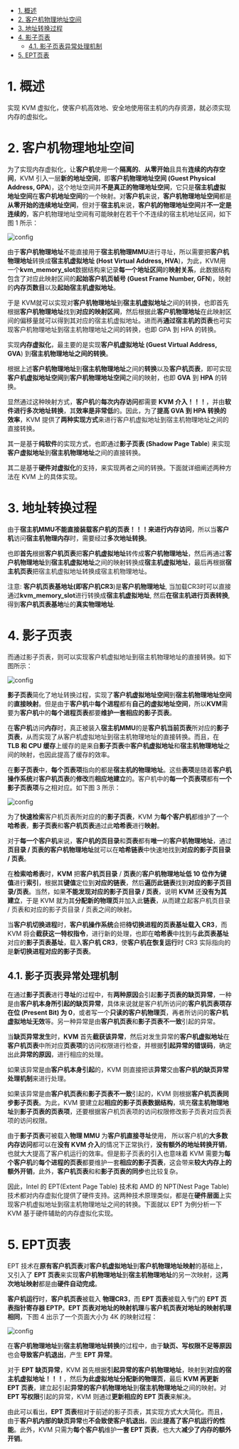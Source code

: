 
<!-- @import "[TOC]" {cmd="toc" depthFrom=1 depthTo=6 orderedList=false} -->

<!-- code_chunk_output -->

- [1. 概述](#1-概述)
- [2. 客户机物理地址空间](#2-客户机物理地址空间)
- [3. 地址转换过程](#3-地址转换过程)
- [4. 影子页表](#4-影子页表)
  - [4.1. 影子页表异常处理机制](#41-影子页表异常处理机制)
- [5. EPT页表](#5-ept页表)

<!-- /code_chunk_output -->

# 1. 概述

实现 KVM 虚拟化，使客户机高效地、安全地使用宿主机的内存资源，就必须实现内存的虚拟化。

# 2. 客户机物理地址空间

为了实现内存虚拟化，让**客户机**使用一个**隔离的**、**从零开始**且具有**连续的内存空间**，KVM 引入一层**新的地址空间**，即**客户机物理地址空间 (Guest Physical Address, GPA**)，这个地址空间并**不是真正的物理地址空间**，它只是**宿主机虚拟地址空间**在**客户机地址空间**的一个映射。对**客户机**来说，**客户机物理地址空间**都是**从零开始的连续地址空间**，但对于**宿主机**来说，**客户机的物理地址空间**并**不一定是连续的**，客户机物理地址空间有可能映射在若干个不连续的宿主机地址区间，如下图 1 所示：

![config](./images/1.png)

由于**客户机物理地址**不能直接用于**宿主机物理MMU**进行寻址，所以需要把**客户机物理地址**转换成**宿主机虚拟地址 (Host Virtual Address, HVA**)，为此，KVM用一个**kvm\_memory\_slot**数据结构来记录**每一个地址区间**的**映射关系**，此数据结构包含了对应此映射区间的**起始客户机页帧号 (Guest Frame Number, GFN**)，映射的**内存页数目**以及**起始宿主机虚拟地址**。

于是 KVM就可以实现对**客户机物理地址**到**宿主机虚拟地址**之间的转换，也即首先根据**客户机物理地址**找到**对应的映射区间**，然后根据此**客户机物理地址**在此映射区间的偏移量就可以得到其对应的宿主机虚拟地址。进而再**通过宿主机的页表**也可实现客户机物理地址到宿主机物理地址之间的转换，也即 GPA 到 HPA 的转换。

实现**内存虚拟化**，最主要的是实现**客户机虚拟地址 (Guest Virtual Address, GVA**) 到**宿主机物理地址之间的转换**。

根据上述**客户机物理地址**到**宿主机物理地址**之间的**转换**以及**客户机页表**，即可实现**客户机虚拟地址空间**到**客户机物理地址空间**之间的映射，也即 **GVA** 到 **HPA** 的转换。

显然通过这种映射方式，**客户机**的**每次内存访问**都需要 **KVM 介入！！！**，并由**软件进行多次地址转换**，其**效率是非常低**的。因此，为了**提高 GVA 到 HPA 转换的效率**，KVM 提供了**两种实现方式**来进行客户机虚拟地址到宿主机物理地址之间的直接转换。

其一是基于**纯软件**的实现方式，也即通过**影子页表 (Shadow Page Table**) 来实现**客户虚拟地址**到**宿主机物理地址**之间的直接转换。

其二是基于**硬件对虚拟化**的支持，来实现两者之间的转换。下面就详细阐述两种方法在 KVM 上的具体实现。

# 3. 地址转换过程

由于**宿主机MMU不能直接装载客户机的页表！！！**来进行**内存访问**，所以当**客户机**访问**宿主机物理内存**时，需要经过**多次地址转换**。

也即**首先**根据**客户机页表**把**客户机虚拟地址**转传成**客户机物理地址**，然后再通过**客户机物理地址**到**宿主机虚拟地址**之间的映射转换成**宿主机虚拟地址**，最后再根据**宿主机页表**把宿主机虚拟地址转换成宿主机物理地址。

注意: **客户机页表基地址(即客户机CR3**)是**客户机物理地址**, 当加载CR3时可以直接通过**kvm\_memory\_slot**进行转换成**宿主机虚拟地址**, 然后**在宿主机进行页表转换**, 得到**客户机页表基地**址的**真实物理地址**.

# 4. 影子页表

而通过影子页表，则可以实现客户机虚拟地址到宿主机物理地址的直接转换。如下图所示：

![config](./images/2.png)

**影子页表**简化了地址转换过程，实现了**客户机虚拟地址空间**到**宿主机物理地址空间**的**直接映射**。但是由于**客户机**中**每个进程**都有**自己的虚拟地址空间**，所以**KVM**需要为**客户机**中的**每个进程页表**都要**维护一套相应的影子页表**。

在**客户机**访问**内存**时，真正被装入**宿主机MMU**的是**客户机当前页表**所对应的**影子页表**，从而实现了从客户机虚拟地址到宿主机物理地址的直接转换。而且，在 **TLB 和 CPU 缓存**上缓存的是来自**影子页表**中**客户机虚拟地址**和**宿主机物理地址**之间的映射，也因此提高了缓存的效率。

在**影子页表**中，**每个页表项**指向的都是**宿主机的物理地址**。这些**表项**是随着**客户机操作系统**对**客户机页表**的**修改**而**相应地建立**的。客户机中的**每一个页表项**都有**一个影子页表项**与之相对应。如下图 3 所示：

![config](./images/3.png)

为了**快速检索**客户机页表所对应的的**影子页表**，KVM 为**每个客户机**都维护了一个**哈希表**，**影子页表**和**客户机页表**通过此**哈希表**进行**映射**。

对于**每一个客户机**来说，**客户机的页目录**和**页表**都有**唯一**的**客户机物理地址**，通过**页目录 / 页表的客户机物理地址**就可以在**哈希链表**中快速地找到**对应的影子页目录 / 页表**。

在**检索哈希表**时，**KVM** 把**客户机页目录** / **页表**的**客户机物理地址低 10 位作为键值**进行**索引**，根据其**键值**定位到**对应的链表**，然后**遍历此链表**找到**对应的影子页目录/页表**。当然，如果**不能发现对应的影子页目录 / 页表**，说明 **KVM** 还**没有为其建立**，于是 KVM 就为其**分配新的物理页**并加入此**链表**，从而建立起客户机页目录 / 页表和对应的影子页目录 / 页表之间的映射。

当**客户机切换进程**时，**客户机操作系统**会把**待切换进程的页表基址载入 CR3**，而 KVM 将会**截获这一特权指令**，进行新的处理，也即在**哈希表**中找到与**此页表基址**对应的**影子页表基址**，载入**客户机 CR3**，使**客户机在恢复运行**时 CR3 实际指向的是**新切换进程对应的影子页表**。

## 4.1. 影子页表异常处理机制

在通过**影子页表**进行**寻址**的过程中，有**两种原因**会引起**影子页表的缺页异常**，一种是由**客户机本身所引起的缺页异常**，具体来说就是客户机所访问的**客户机页表项存在位 (Present Bit) 为 0**，或者写一个**只读的客户机物理页**，再者所访问的**客户机虚拟地址无效**等。另一种异常是由**客户机页表**和**影子页表不一致**引起的异常。

当**缺页异常发生**时，**KVM** 首先**截获该异常**，然后对发生异常的**客户机虚拟地址**在**客户机页表**中所对应**页表项**的访问权限进行检查，并根据**引起异常的错误码**，确定出此**异常的原因**，进行相应的处理。

如果该异常是由**客户机本身引起**的，KVM 则直接把该**异常**交由**客户机的缺页异常处理机制**来进行处理。

如果该异常是由**客户机页表**和**影子页表不一致**引起的，KVM 则根据**客户机页表同步影子页表**。为此，KVM 要建立起**相应的影子页表数据结构**，填充**宿主机物理地址**到**影子页表的页表项**，还要根据客户机页表项的访问权限修改影子页表对应页表项的访问权限。

由于**影子页表**可被载入**物理 MMU** 为**客户机直接寻址**使用， 所以客户机的**大多数内存访问**都可以在**没有 KVM 介入**的情况下正常执行，**没有额外的地址转换开销**，也就大大提高了客户机运行的效率。但是影子页表的引入也意味着 KVM 需要为**每个客户机**的**每个进程的页表**都要维护一套**相应的影子页表**，这会带来**较大内存上的额外开销**，此外，**客户机页表**和和**影子页表的同步**也比较复杂。

因此，Intel 的 EPT(Extent Page Table) 技术和 AMD 的 NPT(Nest Page Table) 技术都对内存虚拟化提供了硬件支持。这两种技术原理类似，都是在**硬件层面**上实现客户机虚拟地址到宿主机物理地址之间的转换。下面就以 EPT 为例分析一下 KVM 基于硬件辅助的内存虚拟化实现。

# 5. EPT页表

EPT 技术在**原有客户机页表**对**客户机虚拟地址**到**客户机物理地址映射**的基础上，又引入了 **EPT 页表**来实现**客户机物理地址**到**宿主机物理地址**的另一次映射，这**两次地址映射**都是由**硬件自动完成**。

**客户机运行**时，**客户机页表**被载入 **物理CR3**，而 **EPT 页表**被载入专门的 **EPT 页表指针寄存器 EPTP**。**EPT 页表对地址的映射机理**与**客户机页表对地址的映射机理相同**，下图 4 出示了一个页面大小为 4K 的映射过程：

![config](./images/4.png)

在**客户机物理地址**到**宿主机物理地址转换**的过程中，由于**缺页、写权限不足等原因**也会**导致客户机退出**，产生 **EPT 异常**。

对于 **EPT 缺页异常**，KVM 首先根据**引起异常的客户机物理地址**，映射到**对应的宿主机虚拟地址！！！**，然后**为此虚拟地址分配新的物理页**，最后 **KVM 再更新 EPT 页表**，建立起引起**异常的客户机物理地址**到**宿主机物理地址**之间的映射。对 **EPT 写权限**引起的异常，KVM 则通过**更新相应的 EPT 页表**来解决。

由此可以看出，**EPT 页表**相对于前述的影子页表，其实现方式大大简化。而且，由于**客户机内部的缺页异常**也**不会致使客户机退出**，因此**提高了客户机运行的性能**。此外，KVM 只需为**每个客户机**维护**一套 EPT 页表**，也大大**减少了内存的额外开销**。
